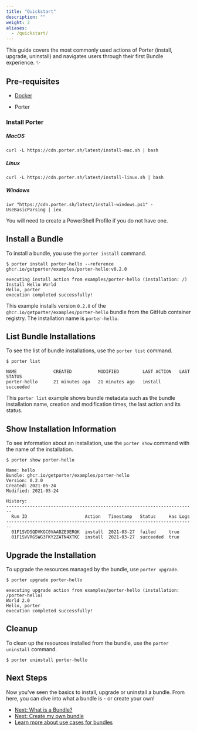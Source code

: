 ```yaml
---
title: "Quickstart"
description: ""
weight: 2
aliases:
  - /quickstart/
---
```


This guide covers the most commonly used actions of Porter (install, upgrade, uninstall) and navigates users through their first Bundle experience. ✨ 

## Pre-requisites
- [Docker](https://docs.docker.com/get-docker/)

- Porter

### Install Porter

##### MacOS

```
curl -L https://cdn.porter.sh/latest/install-mac.sh | bash
```

##### Linux

```
curl -L https://cdn.porter.sh/latest/install-linux.sh | bash
```

##### Windows

```
iwr "https://cdn.porter.sh/latest/install-windows.ps1" -UseBasicParsing | iex
```
You will need to create a PowerShell Profile if you do not have one.


## Install a Bundle

To install a bundle, you use the `porter install` command.

```console
$ porter install porter-hello --reference ghcr.io/getporter/examples/porter-hello:v0.2.0
```

```
executing install action from examples/porter-hello (installation: /)
Install Hello World
Hello, porter
execution completed successfully!
```

This example installs version `0.2.0` of the `ghcr.io/getporter/examples/porter-hello` bundle from the GitHub container registry. The installation name is `porter-hello`.


## List Bundle Installations

To see the list of bundle installations, use the `porter list` command.

```console
$ porter list
```

```
NAME              CREATED          MODIFIED         LAST ACTION   LAST STATUS
porter-hello      21 minutes ago   21 minutes ago   install       succeeded
```

This `porter list` example shows bundle metadata such as the bundle installation name, creation and modification times, the last action and its status.


## Show Installation Information

To see information about an installation, use the `porter show` command with the name of the installation.

```console
$ porter show porter-hello
```
```
Name: hello
Bundle: ghcr.io/getporter/examples/porter-hello
Version: 0.2.0
Created: 2021-05-24
Modified: 2021-05-24

History:
------------------------------------------------------------------------
  Run ID                      Action   Timestamp   Status     Has Logs
------------------------------------------------------------------------
  01F1SVDSQDVKGC0VAABZE9ERQK  install  2021-03-27  failed     true
  01F1SVVRGSWG3FKY2ZATN4XTKC  install  2021-03-27  succeeded  true
```

## Upgrade the Installation

To upgrade the resources managed by the bundle, use `porter upgrade`.

```console
$ porter upgrade porter-hello
```

```
executing upgrade action from examples/porter-hello (installation: /porter-hello)
World 2.0
Hello, porter
execution completed successfully!
```


## Cleanup

To clean up the resources installed from the bundle, use the `porter uninstall` command.

```console
$ porter uninstall porter-hello
```

## Next Steps

Now you've seen the basics to install, upgrade or uninstall a bundle.
From here, you can dive into what a bundle is - or create your own!

- [Next: What is a Bundle?](/docs/quickstart/bundles/)
- [Next: Create my own bundle](/docs/getting-started/create-bundle/)
- [Learn more about use cases for bundles](/docs/learn/#the-devil-is-in-the-deployments-bundle-use-cases)


